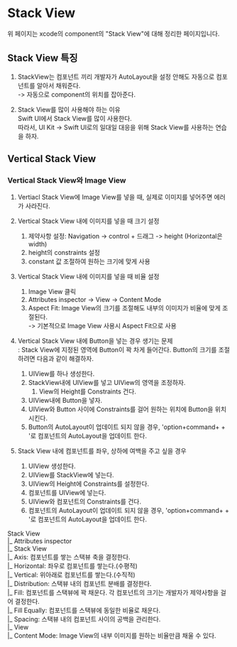 # Stack View
 위 페이지는 xcode의 component의 "Stack View"에 대해 정리한 페이지입니다.    
       
 ## Stack View 특징     
 1. StackView는 컴포넌트 끼리 개발자가 AutoLayout을 설정 안해도 자동으로 컴포넌트를 알아서 채워준다.     
 -> 자동으로 component의 위치를 잡아준다.       
 
 2. Stack View를 많이 사용해야 하는 이유    
 Swift UI에서 Stack View를 많이 사용한다.    
 따라서, UI Kit -> Swift UI로의 일대일 대응을 위해 Stack View를 사용하는 연습을 하자.     
 
 ## Vertical Stack View 
 ### Vertical Stack View와 Image View 
 1. Vertiacl Stack View에 Image View를 넣을 때, 실제로 이미지를 넣어주면 에러가 사라진다.   
 
 2. Vertical Stack View 내에 이미지를 넣을 때 크기 설정      
    1) 제약사항 설정: Navigation -> control + 드래그 -> height (Horizontal은 width)     
    2) height의 constraints 설정     
    3) constant 값 조절하여 원하는 크기에 맞게 사용     
       
3. Vertical Stack View 내에 이미지를 넣을 때 비율 설정     
    1) Image View 클릭      
    2) Attributes inspector -> View -> Content Mode      
    3) Aspect Fit: Image View의 크기를 조절해도 내부의 이미지가 비율에 맞게 조절된다.     
    -> 기본적으로 Image View 사용시 Aspect Fit으로 사용       
    
4. Vertical Stack View 내에 Button을 넣는 경우 생기는 문제      
: Stack View에 지정된 영역에 Button이 꽉 차게 들어간다. Button의 크기를 조절하려면 다음과 같이 해결하자.     
    1) UIView를 하나 생성한다.      
    2) StackView내에 UIView를 넣고 UIView의 영역을 조정하자.     
        1) View의 Height를 Constraints 건다.   
    3) UIView내에 Button을 넣자.    
    4) UIView와 Button 사이에 Constraints를 걸어 원하는 위치에 Button을 위치시킨다.     
    5) Button의 AutoLayout이 업데이트 되지 않을 경우, 'option+command+ + '로 컴포넌트의 AutoLayout을 업데이트 한다.      
       
5. Stack View 내에 컴포넌트를 좌우, 상하에 여백을 주고 싶을 경우      
    1) UIView 생성한다.      
    2) UIView를 StackView에 넣는다.      
    3) UIView의 Height에 Constraints를 설정한다.      
    4) 컴포넌트를 UIView에 넣는다.      
    5) UIView와 컴포넌트의 Constraints를 건다.      
    6) 컴포넌트의 AutoLayout이 업데이트 되지 않을 경우, 'option+command+ + '로 컴포넌트의 AutoLayout을 업데이트 한다.  
    
    
    

 Stack View      
    |_ Attributes inspector     
        |_ Stack View   
            |_ Axis: 컴포넌트를 쌓는 스택뷰 축을 결정한다.      
                |_ Horizontal: 좌우로 컴포넌트를 쌓는다.(수평적)      
                |_ Vertical: 위아래로 컴포넌트를 쌓는다.(수직적)   
            |_ Distribution: 스택뷰 내의 컴포넌트 분배를 결정한다.     
                |_ Fill: 컴포넌트를 스택뷰에 꽉 채운다. 각 컴포넌트의 크기는 개발자가 제약사항을 걸어 결정한다.     
                |_ Fill Equally: 컴포넌트를 스택뷰에 동일한 비율로 채운다.     
            |_ Spacing: 스택뷰 내의 컴포넌트 사이의 공백을 관리한다.      
        |_ View     
            |_ Content Mode: Image View의 내부 이미지를 원하는 비율만큼 채울 수 있다.     
    



